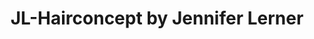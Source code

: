 ---
title: "JL-Hairconcept by Jennifer Lerner"
url: /burgheim/jl-hairconcept-by-jennifer-lerner/
shop: Friseur
---